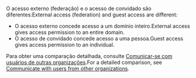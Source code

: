 <span data-ttu-id="cfa3d-101">O acesso externo (federação) e o acesso de convidado são diferentes:</span><span class="sxs-lookup"><span data-stu-id="cfa3d-101">External access (federation) and guest access are different:</span></span>

- <span data-ttu-id="cfa3d-102">O acesso externo concede acesso a um domínio inteiro.</span><span class="sxs-lookup"><span data-stu-id="cfa3d-102">External access gives access permission to an entire domain.</span></span>
- <span data-ttu-id="cfa3d-103">O acesso de convidado concede acesso a uma pessoa.</span><span class="sxs-lookup"><span data-stu-id="cfa3d-103">Guest access gives access permission to an individual.</span></span> 


<span data-ttu-id="cfa3d-104">Para obter uma comparação detalhada, consulte [Comunicar-se com usuários de outras organizações](../communicate-with-users-from-other-organizations.md).</span><span class="sxs-lookup"><span data-stu-id="cfa3d-104">For a detailed comparison, see [Communicate with users from other organizations](../communicate-with-users-from-other-organizations.md).</span></span>
